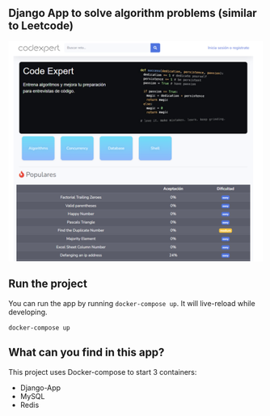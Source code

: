 ## Django App to solve algorithm problems (similar to Leetcode)

![](ss.png)


## Run the project

You can run the app by running `docker-compose up`. It will live-reload while developing.

```
docker-compose up
```

## What can you find in this app?


This project uses Docker-compose to start 3 containers:

* Django-App
* MySQL
* Redis
